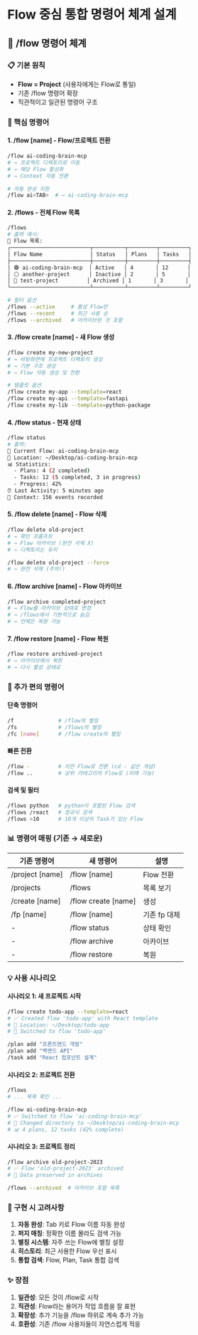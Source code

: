 # Flow 중심 통합 명령어 체계 설계

## 🌊 /flow 명령어 체계

### 📋 기본 원칙
- **Flow = Project** (사용자에게는 Flow로 통일)
- 기존 /flow 명령어 확장
- 직관적이고 일관된 명령어 구조

### 🔧 핵심 명령어

#### 1. /flow [name] - Flow/프로젝트 전환
```bash
/flow ai-coding-brain-mcp
# → 프로젝트 디렉토리로 이동
# → 해당 Flow 활성화
# → Context 자동 전환

# 자동 완성 지원
/flow ai<TAB>  # → ai-coding-brain-mcp
```

#### 2. /flows - 전체 Flow 목록
```bash
/flows
# 출력 예시:
🌊 Flow 목록:
┌─────────────────────────┬──────────┬─────────┬─────────┐
│ Flow Name               │ Status   │ Plans   │ Tasks   │
├─────────────────────────┼──────────┼─────────┼─────────┤
│ 🟢 ai-coding-brain-mcp  │ Active   │ 4       │ 12      │
│ ⚪ another-project      │ Inactive │ 2       │ 5       │
│ 🔵 test-project         │ Archived │ 1       │ 3       │
└─────────────────────────┴──────────┴─────────┴─────────┘

# 필터 옵션
/flows --active     # 활성 Flow만
/flows --recent     # 최근 사용 순
/flows --archived   # 아카이브된 것 포함
```

#### 3. /flow create [name] - 새 Flow 생성
```bash
/flow create my-new-project
# → 바탕화면에 프로젝트 디렉토리 생성
# → 기본 구조 생성
# → Flow 자동 생성 및 전환

# 템플릿 옵션
/flow create my-app --template=react
/flow create my-api --template=fastapi
/flow create my-lib --template=python-package
```

#### 4. /flow status - 현재 상태
```bash
/flow status
# 출력:
🌊 Current Flow: ai-coding-brain-mcp
📂 Location: ~/Desktop/ai-coding-brain-mcp
📊 Statistics:
  - Plans: 4 (2 completed)
  - Tasks: 12 (5 completed, 3 in progress)
  - Progress: 42%
⏰ Last Activity: 5 minutes ago
📝 Context: 156 events recorded
```

#### 5. /flow delete [name] - Flow 삭제
```bash
/flow delete old-project
# → 확인 프롬프트
# → Flow 아카이브 (완전 삭제 X)
# → 디렉토리는 유지

/flow delete old-project --force
# → 완전 삭제 (주의!)
```

#### 6. /flow archive [name] - Flow 아카이브
```bash
/flow archive completed-project
# → Flow를 아카이브 상태로 변경
# → /flows에서 기본적으로 숨김
# → 언제든 복원 가능
```

#### 7. /flow restore [name] - Flow 복원
```bash
/flow restore archived-project
# → 아카이브에서 복원
# → 다시 활성 상태로
```

### 🎯 추가 편의 명령어

#### 단축 명령어
```bash
/f              # /flow의 별칭
/fs             # /flows의 별칭
/fc [name]      # /flow create의 별칭
```

#### 빠른 전환
```bash
/flow -         # 이전 Flow로 전환 (cd - 같은 개념)
/flow ..        # 상위 카테고리의 Flow로 (미래 기능)
```

#### 검색 및 필터
```bash
/flows python   # python이 포함된 Flow 검색
/flows /react   # 정규식 검색
/flows >10      # 10개 이상의 Task가 있는 Flow
```

### 📊 명령어 매핑 (기존 → 새로운)

| 기존 명령어 | 새 명령어 | 설명 |
|------------|----------|------|
| /project [name] | /flow [name] | Flow 전환 |
| /projects | /flows | 목록 보기 |
| /create [name] | /flow create [name] | 생성 |
| /fp [name] | /flow [name] | 기존 fp 대체 |
| - | /flow status | 상태 확인 |
| - | /flow archive | 아카이브 |
| - | /flow restore | 복원 |

### 💡 사용 시나리오

#### 시나리오 1: 새 프로젝트 시작
```bash
/flow create todo-app --template=react
# ✅ Created flow 'todo-app' with React template
# 📂 Location: ~/Desktop/todo-app
# 🌊 Switched to flow 'todo-app'

/plan add "프론트엔드 개발"
/plan add "백엔드 API"
/task add "React 컴포넌트 설계"
```

#### 시나리오 2: 프로젝트 전환
```bash
/flows
# ... 목록 확인 ...

/flow ai-coding-brain-mcp
# ✅ Switched to flow 'ai-coding-brain-mcp'
# 📂 Changed directory to ~/Desktop/ai-coding-brain-mcp
# 📊 4 plans, 12 tasks (42% complete)
```

#### 시나리오 3: 프로젝트 정리
```bash
/flow archive old-project-2023
# ✅ Flow 'old-project-2023' archived
# 💾 Data preserved in archives

/flows --archived  # 아카이브 포함 목록
```

### 🔧 구현 시 고려사항

1. **자동 완성**: Tab 키로 Flow 이름 자동 완성
2. **퍼지 매칭**: 정확한 이름 몰라도 검색 가능
3. **별칭 시스템**: 자주 쓰는 Flow에 별칭 설정
4. **히스토리**: 최근 사용한 Flow 우선 표시
5. **통합 검색**: Flow, Plan, Task 통합 검색

### ✨ 장점

1. **일관성**: 모든 것이 /flow로 시작
2. **직관성**: Flow라는 용어가 작업 흐름을 잘 표현
3. **확장성**: 추가 기능을 /flow 하위로 계속 추가 가능
4. **호환성**: 기존 /flow 사용자들이 자연스럽게 적응
